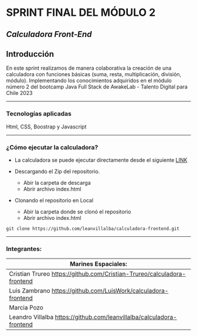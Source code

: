 # SPRINT FINAL DEL MÓDULO 2

## _Calculadora Front-End_

## Introducción

En este sprint realizamos de manera colaborativa la creación de una calculadora con funciones básicas (suma, resta, multiplicación, división, módulo).
Implementando los conocimientos adquiridos en el módulo número 2 del bootcamp Java Full Stack de AwakeLab - Talento Digital para Chile 2023

---

### Tecnologías aplicadas

Html, CSS, Boostrap y Javascript

---

### ¿Cómo ejecutar la calculadora?

- La calculadora se puede ejecutar directamente desde el siguiente [LINK](https://leanvillalba.github.io/calculadora-frontend)

* Descargando el Zip del repositorio.

  - Abir la carpeta de descarga
  - Abrir archivo index.html

* Clonando el repositorio en Local
  - Abir la carpeta donde se clonó el repositorio
  - Abrir archivo index.html

```git
git clone https://github.com/leanvillalba/calculadora-frontend.git
```

---

### Integrantes:

| Marines Espaciales: |
| ------------------- |
| Cristian Trureo  https://github.com/Cristian-Trureo/calculadora-frontend   |
| Luis Zambrano  https://github.com/LuisWork/calculadora-frontend      |
| Marcia Pozo         |
| Leandro Villalba  https://github.com/leanvillalba/calculadora-frontend  |
